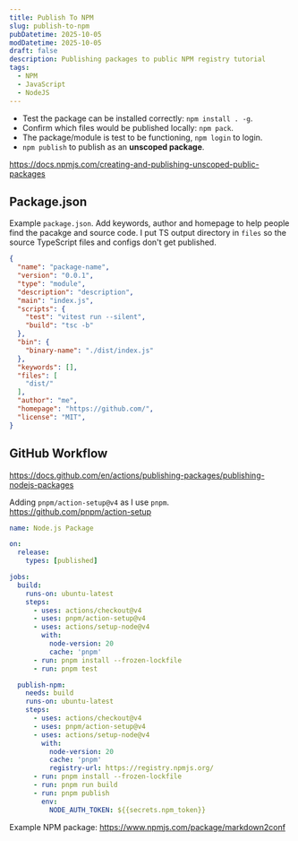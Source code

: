 ```yaml
---
title: Publish To NPM
slug: publish-to-npm
pubDatetime: 2025-10-05
modDatetime: 2025-10-05
draft: false
description: Publishing packages to public NPM registry tutorial
tags:
  - NPM
  - JavaScript
  - NodeJS
---
```


- Test the package can be installed correctly: `npm install . -g`.
- Confirm which files would be published locally: `npm pack`.
- The package/module is test to be functioning, `npm login` to login.
- `npm publish` to publish as an **unscoped package**.

<https://docs.npmjs.com/creating-and-publishing-unscoped-public-packages>

## Package.json

Example `package.json`. Add keywords, author and homepage to help people find the pacakge and source code. I put TS output directory in `files` so the source TypeScript files and configs don't get published.

```json
{
  "name": "package-name",
  "version": "0.0.1",
  "type": "module",
  "description": "description",
  "main": "index.js",
  "scripts": {
    "test": "vitest run --silent",
    "build": "tsc -b"
  },
  "bin": {
    "binary-name": "./dist/index.js"
  },
  "keywords": [],
  "files": [
    "dist/"
  ],
  "author": "me",
  "homepage": "https://github.com/",
  "license": "MIT",
}
```

## GitHub Workflow

<https://docs.github.com/en/actions/publishing-packages/publishing-nodejs-packages>

Adding `pnpm/action-setup@v4` as I use `pnpm`. <https://github.com/pnpm/action-setup>

```yaml
name: Node.js Package

on:
  release:
    types: [published]

jobs:
  build:
    runs-on: ubuntu-latest
    steps:
      - uses: actions/checkout@v4
      - uses: pnpm/action-setup@v4
      - uses: actions/setup-node@v4
        with:
          node-version: 20
          cache: 'pnpm'
      - run: pnpm install --frozen-lockfile
      - run: pnpm test

  publish-npm:
    needs: build
    runs-on: ubuntu-latest
    steps:
      - uses: actions/checkout@v4
      - uses: pnpm/action-setup@v4
      - uses: actions/setup-node@v4
        with:
          node-version: 20
          cache: 'pnpm'
          registry-url: https://registry.npmjs.org/
      - run: pnpm install --frozen-lockfile
      - run: pnpm run build
      - run: pnpm publish
        env:
          NODE_AUTH_TOKEN: ${{secrets.npm_token}}
```

Example NPM package: <https://www.npmjs.com/package/markdown2conf>
